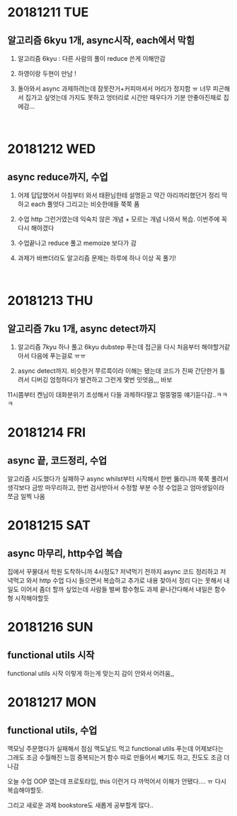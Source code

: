 # 20181211 TUE
## 알고리즘 6kyu 1개, async시작, each에서 막힘

1. 알고리즘 6kyu : 다른 사람의 풀이 reduce 쓴게 이해안감

2. 하영이랑 두현이 만남 ! 

3. 돌아와서 async 과제하려는데 잠못잔거+커피마셔서 머리가 정지함 ㅠ
너무 피곤해서 집가고 싶엇는데 가지도 못하고 엉터리로 시간만 때우다가 기분 안좋아진채로 집에감...
<br />


# 20181212 WED
## async reduce까지, 수업

1. 어제 답답했어서 아침부터 와서 태환님한테 설명듣고 
약간 아리까리했던거 정리 딱 하고 each 풀엇다
그리고는 비슷한애들 쭉쭉 품

2. 수업 http 그런거였는데 익숙치 않은 개념 + 모르는 개념 나와서 복습. 이번주에 꼭 다시 해야겠다

3. 수업끝나고 reduce 풀고 memoize 보다가 감 

4. 과제가 바쁘더라도 알고리즘 문제는 하루에 하나 이상 꼭 풀기!
<br />


# 20181213 THU
## 알고리즘 7ku 1개, async detect까지

1. 알고리즘 7kyu 하나 풀고 
6kyu dubstep 푸는데 접근을 다시 처음부터 해야할거같아서 다음에 푸는걸로 ㅠㅠ

2. async detect까지. 
비슷한거 쭈르륵이라 이해는 됐는데 코드가 진짜 간단한거 틀려서 
디버깅 엄청하다가 발견하고 그런게 몇번 잇엇음,,, 바보 

11시쯤부터 켄님이 대화분위기 조성해서 다들 과제하다말고 멀뚱멀뚱 얘기듣다감..ㅋㅋㅋ
<br />


# 20181214 FRI
## async 끝, 코드정리, 수업

알고리즘 시도했다가 실패하구 
async whilst부터 시작해서 한번 뚫리니까 쭉쭉 풀려서 
생각보다 금방 마무리하고, 한번 검사받아서 수정할 부분 수정 
수업듣고 엄마생일이라 쪼금 일찍 나옴
<br />


# 20181215 SAT
## async 마무리, http수업 복습

집에서 꾸물대서 학원 도착하니까 4시정도? 
저녁먹기 전까지 async 코드 정리하고 
저녁먹고 와서 http 수업 다시 들으면서 복습하고 추가로 내용 찾아서 정리 
다는 못해서 내일도 이어서 좀더 할까 싶었는데 사람들 벌써 함수형도 과제 끝나간다해서 내일은 함수형 시작해야할듯
<br />


# 20181216 SUN
## functional utils 시작

functional utils 시작
이렇게 하는게 맞는지 감이 안와서 어려움,,
<br />


# 20181217 MON
## functional utils, 수업

맥모닝 주문했다가 실패해서 점심 맥도날드 먹고 
functional utils 푸는데 어제보다는 그래도 조금 수월해진 느낌 
중복되는거 함수 따로 만들어서 빼기도 하고, 진도도 조금 더 나감 

오늘 수업 OOP 였는데 프로토타입, this 이런거 다 까먹어서 이해가 안됐다.... ㅠ
다시 복습해야할듯.

그리고 새로운 과제 bookstore도 새롭게 공부할게 많다..
